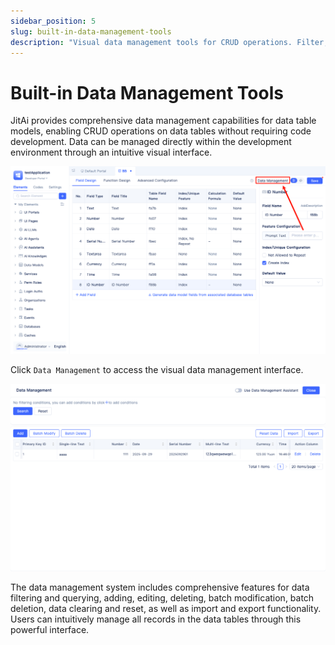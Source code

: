 ```yaml
---
sidebar_position: 5
slug: built-in-data-management-tools
description: "Visual data management tools for CRUD operations. Filter, add, edit, delete, batch modify, import, and export data without coding."
---
```


# Built-in Data Management Tools

JitAi provides comprehensive data management capabilities for data table models, enabling CRUD operations on data tables without requiring code development. Data can be managed directly within the development environment through an intuitive visual interface.

![Data Management Interface](./img/data-management-1.png "Data Management Interface")

Click `Data Management` to access the visual data management interface.

![Data Management Features](./img/data-management-2.png "Data Management Features")

The data management system includes comprehensive features for data filtering and querying, adding, editing, deleting, batch modification, batch deletion, data clearing and reset, as well as import and export functionality. Users can intuitively manage all records in the data tables through this powerful interface.
